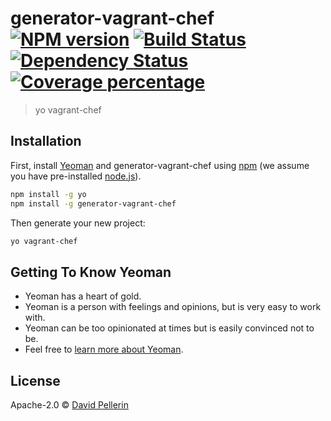# generator-vagrant-chef [![NPM version][npm-image]][npm-url] [![Build Status][travis-image]][travis-url] [![Dependency Status][daviddm-image]][daviddm-url] [![Coverage percentage][coveralls-image]][coveralls-url]
> yo vagrant-chef

## Installation

First, install [Yeoman](http://yeoman.io) and generator-vagrant-chef using [npm](https://www.npmjs.com/) (we assume you have pre-installed [node.js](https://nodejs.org/)).

```bash
npm install -g yo
npm install -g generator-vagrant-chef
```

Then generate your new project:

```bash
yo vagrant-chef
```

## Getting To Know Yeoman

 * Yeoman has a heart of gold.
 * Yeoman is a person with feelings and opinions, but is very easy to work with.
 * Yeoman can be too opinionated at times but is easily convinced not to be.
 * Feel free to [learn more about Yeoman](http://yeoman.io/).

## License

Apache-2.0 © [David Pellerin]()


[npm-image]: https://badge.fury.io/js/generator-vagrant-chef.svg
[npm-url]: https://npmjs.org/package/generator-vagrant-chef
[travis-image]: https://travis-ci.org//generator-vagrant-chef.svg?branch=master
[travis-url]: https://travis-ci.org//generator-vagrant-chef
[daviddm-image]: https://david-dm.org//generator-vagrant-chef.svg?theme=shields.io
[daviddm-url]: https://david-dm.org//generator-vagrant-chef
[coveralls-image]: https://coveralls.io/repos//generator-vagrant-chef/badge.svg
[coveralls-url]: https://coveralls.io/r//generator-vagrant-chef
